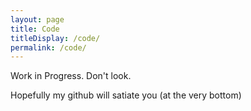 ```yaml
---
layout: page
title: Code
titleDisplay: /code/
permalink: /code/
---
```

Work in Progress. Don't look.

Hopefully my github will satiate you (at the very bottom)